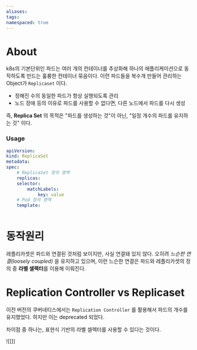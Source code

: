 ```yaml
---
aliases: 
tags: 
namespaced: true
---
```

# About

k8s의 기본단위인 파드는 여러 개의 컨테이너를 추상화해 하나의 애플리케이션으로 동작하도록 만드는 훌륭한 컨테이너 묶음이다. 이런 파드들을 복수개 만들어 관리하는 Object가 `Replicaset` 이다. 

- 정해진 수의 동일한 파드가 항상 실행되도록 관리 
- 노드 장애 등의 이유로 파드를 사용할 수 없다면, 다른 노드에서 파드를 다시 생성

즉, **Replica Set** 의 목적은 "파드를 생성하는 것"이 아닌, "일정 개수의 파드를 유지하는 것" 이다. 
### Usage

``` yaml 
apiVersion: 
kind: ReplicaSet
metadata: 
spec:
	# ReplicaSet 정의 영역
	replicas: 
	selector: 
		matchLabels:
			key: value
	# Pod 정의 영역
	template: 
	

```


# 동작원리 

레플리카셋은 파드와 연결된 것처럼 보이지만, 사실 연결돼 있지 않다. 오히려 *느슨한 연결(loosely coupled)* 을 유지하고 있으며, 이런 느슨한 연결은 파드와 레플리카셋의 정의 중 **라벨 샐랙터**를 이용해 이뤄진다. 

# Replication Controller vs Replicaset

이전 버전의 쿠버네티스에서는 `Replication Controller` 를 활용해서 파드의 개수를 유지했었다. 하지만 이는 deprecated 되었다. 

차이점 중 하나는, 표현식 기반의 라벨 셀렉터를 사용할 수 있다는 것이다. 



![[]]

